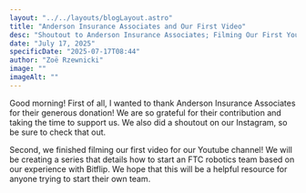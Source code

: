 ```yaml
---
layout: "../../layouts/blogLayout.astro"
title: "Anderson Insurance Associates and Our First Video"
desc: "Shoutout to Anderson Insurance Associates; Filming Our First Youtube Video"
date: "July 17, 2025"
specificDate: "2025-07-17T08:44"
author: "Zoë Rzewnicki"
image: ""
imageAlt: ""
---
```

Good morning! First of all, I wanted to thank Anderson Insurance Associates for their generous donation! We are so grateful for their contribution and taking the time to support us. We also did a shoutout on our Instagram, so be sure to check that out.

Second, we finished filming our first video for our Youtube channel! We will be creating a series that details how to start an FTC robotics team based on our experience with Bitflip. We hope that this will be a helpful resource for anyone trying to start their own team.  
